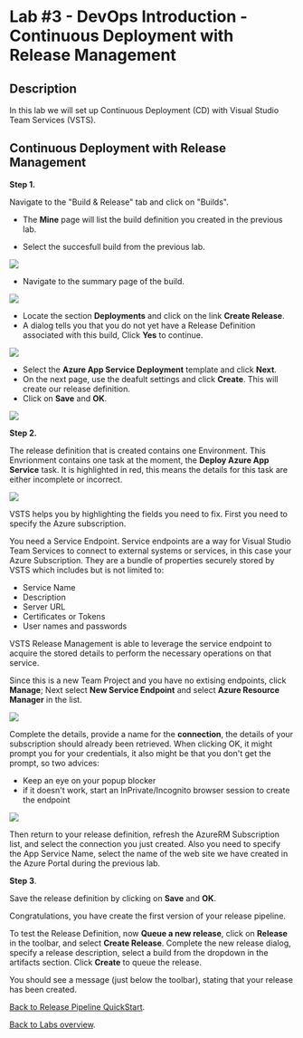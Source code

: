 ﻿Lab #3 - DevOps Introduction - Continuous Deployment with Release Management
====================================================================================

## Description
In this lab we will set up Continuous Deployment (CD) with Visual Studio Team Services (VSTS). 


## Continuous Deployment with Release Management

**Step 1.** 

Navigate to the "Build & Release" tab and click on "Builds".

 
* The **Mine** page will list the build definition you created in the previous lab. 

* Select the succesfull build from the previous lab.

![](<media/SelectSuccesfullBuild.png>)

* Navigate to the summary page of the build. 

![](<media/BuildSummaryPage.png>)

* Locate the section **Deployments** and click on the link **Create Release**. 
* A dialog tells you that you do not yet have a Release Definition associated with this build, Click **Yes** to continue.

![](<media/CreateReleaseDefinition.png>)

* Select the **Azure App Service Deployment** template and click **Next**. 
* On the next page, use the deafult settings and click **Create**. This will create our release definition. 
* Click on **Save** and **OK**.  

![](<media/CreateReleaseDefinitionOptions.png>)


**Step 2.** 

The release definition that is created contains one Environment. 
This Envrionment contains one task at the moment, the **Deploy Azure App Service** task.
It is highlighted in red, this means the details for this task are either incomplete or incorrect. 

![](<media/NewReleaseDefinitionWithErrors.png>)

VSTS helps you by highlighting the fields you need to fix.
First you need to specify the Azure subscription.

You need a Service Endpoint. 
Service endpoints are a way for Visual Studio Team Services to connect to external systems or services, in this case your Azure Subscription. 
They are a bundle of properties securely stored by VSTS which includes but is not limited to:
- Service Name
- Description
- Server URL
- Certificates or Tokens
- User names and passwords

VSTS Release Management is able to leverage the service endpoint to acquire the stored details to perform the necessary operations on that service. 

Since this is a new Team Project and you have no extising endpoints, click **Manage**;
Next select **New Service Endpoint** and select **Azure Resource Manager** in the list. 

![](<media/NewServiceEndpoint.png>)

Complete the details, provide a name for the **connection**, the details of your subscription should already been retrieved. When clicking OK, it might prompt you for your credentials, it also might be that you don't get the prompt, so two advices:
* Keep an eye on your popup blocker
* if it doesn't work, start an InPrivate/Incognito browser session to create the endpoint

![](<media/AddARMServiceEndpoint.png>)

Then return to your release definition, refresh the AzureRM Subscription list, and select the connection you just created.
Also you need to specify the App Service Name, select the name of the web site we have created in the Azure Portal during the previous lab. 

**Step 3**. 

Save the release definition by clicking on **Save** and **OK**.

Congratulations, you have create the first version of your release pipeline. 

To test the Release Definition, now **Queue a new release**, click on **Release** in the toolbar, and select **Create Release**. 
Complete the new release dialog, specify a release description, select a build from the dropdown in the artifacts section. 
Click **Create** to queue the release.

You should see a message (just below the toolbar), stating that your release has been created.

[Back to Release Pipeline QuickStart](./LabDescription.md).

[Back to Labs overview](../../Readme.md).